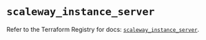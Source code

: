 # `scaleway_instance_server`

Refer to the Terraform Registry for docs: [`scaleway_instance_server`](https://registry.terraform.io/providers/scaleway/scaleway/2.59.0/docs/resources/instance_server).
